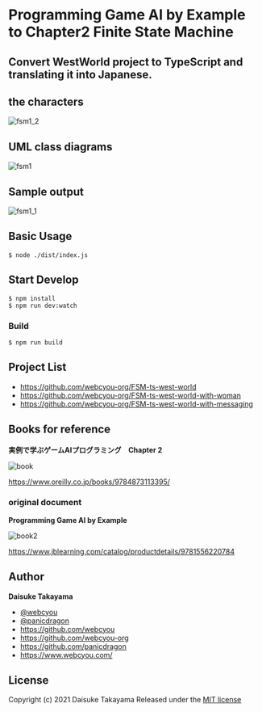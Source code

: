 # Programming Game AI by Example to Chapter2 Finite State Machine 
## Convert WestWorld project to TypeScript and translating it into Japanese.


## the characters

![fsm1_2](https://user-images.githubusercontent.com/1584153/117687992-5370c200-b1f3-11eb-8b62-d06c0275bbb0.png)

## UML class diagrams

![fsm1](https://user-images.githubusercontent.com/1584153/117987850-d3269a00-b375-11eb-89ee-6ed92c9f8397.png)

## Sample output

![fsm1_1](https://user-images.githubusercontent.com/1584153/117684343-de4fbd80-b1ef-11eb-8016-74e5b1b9ee42.png)

## Basic Usage

```
$ node ./dist/index.js
```

## Start Develop

```
$ npm install
$ npm run dev:watch
```

### Build

```
$ npm run build
```

## Project List

- https://github.com/webcyou-org/FSM-ts-west-world
- https://github.com/webcyou-org/FSM-ts-west-world-with-woman
- https://github.com/webcyou-org/FSM-ts-west-world-with-messaging

## Books for reference

**実例で学ぶゲームAIプログラミング　Chapter 2**

![book](https://user-images.githubusercontent.com/1584153/117990778-7082cd80-b378-11eb-8790-774d4295a13e.jpg)

https://www.oreilly.co.jp/books/9784873113395/


### original document

**Programming Game AI by Example**

![book2](https://user-images.githubusercontent.com/1584153/117990841-81cbda00-b378-11eb-8853-d9dcb3c5edb9.jpg)

https://www.jblearning.com/catalog/productdetails/9781556220784

## Author

**Daisuke Takayama**
* [@webcyou](https://twitter.com/webcyou)
* [@panicdragon](https://twitter.com/panicdragon)
* <https://github.com/webcyou>
* <https://github.com/webcyou-org>
* <https://github.com/panicdragon>
* <https://www.webcyou.com/>

## License

Copyright (c) 2021 Daisuke Takayama
Released under the [MIT license](http://opensource.org/licenses/mit-license.php)
